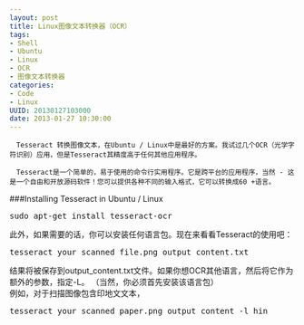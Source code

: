 ```yaml
--- 
layout: post
title: Linux图像文本转换器（OCR）
tags: 
- Shell
- Ubuntu
- Linux
- OCR
- 图像文本转换器
categories:
- Code
- Linux
UUID: 20130127103000
date: 2013-01-27 10:30:00
---
```


    　Tesseract 转换图像文本，在Ubuntu / Linux中是最好的方案。我试过几个OCR（光学字符识别）应用，但是Tesseract其精度高于任何其他应用程序。

    　Tesseract是一个简单的，易于使用的命令行实用程序。它是跨平台的应用程序，当然 - 这是一个自由和开放源码软件！您可以提供各种不同的输入格式，它可以转换成60 +语言。

###Installing Tesseract in Ubuntu / Linux
<pre id="bash">
sudo apt-get install tesseract-ocr
</pre>

此外，如果需要的话，你可以安装任何语言包。现在来看看Tesseract的使用吧：
<pre id="bash">
tesseract your_scanned_file.png output_content.txt
</pre>

结果将被保存到output_content.txt文件。如果你想OCR其他语言，然后将它作为额外的参数，指定-L。 （当然，你必须首先安装该语言包）<br>
例如，对于扫描图像包含印地文文本，
<pre id="bash">
tesseract your_scanned_paper.png output_content -l hin
</pre>
